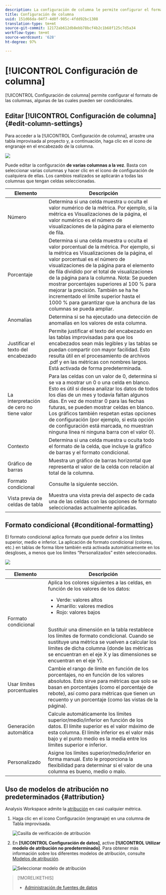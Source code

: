 ```yaml
---
description: La configuración de columna le permite configurar el formato de la columna, aunque algunas opciones de formato pueden ser condicionales.
title: Configuración de columna
uuid: 151d66da-04f7-4d0f-985c-4fdd92bc1308
translation-type: tm+mt
source-git-commit: 12172ab612db8ebb78bcf4b2c1b68f125c7d5a34
workflow-type: tm+mt
source-wordcount: '628'
ht-degree: 97%

---
```



# [!UICONTROL Configuración de columna]

[!UICONTROL Configuración de columna] permite configurar el formato de las columnas, algunas de las cuales pueden ser condicionales.

## Editar [!UICONTROL Configuración de columna] {#edit-column-settings}

Para acceder a la [!UICONTROL Configuración de columna], arrastre una tabla improvisada al proyecto y, a continuación, haga clic en el icono de engranaje en el encabezado de la columna.

![](assets/column_settings.png)

Puede editar la configuración **de varias columnas a la vez**. Basta con seleccionar varias columnas y hacer clic en el icono de configuración de cualquiera de ellas. Los cambios realizados se aplicarán a todas las columnas que tengan celdas seleccionadas.

| Elemento | Descripción |
| --- | --- |
| Número | Determina si una celda muestra u oculta el valor numérico de la métrica. Por ejemplo, si la métrica es Visualizaciones de la página, el valor numérico es el número de visualizaciones de la página para el elemento de fila. |
| Porcentaje | Determina si una celda muestra u oculta el valor porcentual de la métrica. Por ejemplo, si la métrica es Visualizaciones de la página, el valor porcentual es el número de visualizaciones de la página para el elemento de fila dividido por el total de visualizaciones de la página para la columna.  Nota: Se pueden mostrar porcentajes superiores al 100 % para mejorar la precisión. También se ha he incrementado el límite superior hasta el 1000 % para garantizar que la anchura de las columnas se pueda ampliar. |
| Anomalías | Determina si se ha ejecutado una detección de anomalías en los valores de esta columna. |
| Justificar el texto del encabezado | Permite justificar el texto del encabezado en las tablas improvisadas para que los encabezados sean más legibles y las tablas se puedan compartir con mayor facilidad. Esto resulta útil en el procesamiento de archivos .pdf y en las métricas con nombres largos. Está activada de forma predeterminada. |
| La interpretación de cero no tiene valor | Para las celdas con un valor de 0, determina si se va a mostrar un 0 o una celda en blanco. Esto es útil si desea analizar los datos de todos los días de un mes y todavía faltan algunos días.  En vez de mostrar 0 para las fechas futuras, se pueden mostrar celdas en blanco. Los gráficos también respetan estas opciones de configuración (por ejemplo, si esta opción de configuración está marcada, no muestran ninguna línea ni ninguna barra con el valor 0). |
| Contexto | Determina si una celda muestra u oculta todo el formato de la celda, que incluye la gráfico de barras y el formato condicional. |
| Gráfico de barras | Muestra un gráfico de barras horizontal que representa el valor de la celda con relación al total de la columna. |
| Formato condicional | Consulte la siguiente sección. |
| Vista previa de celdas de tabla | Muestra una vista previa del aspecto de cada una de las celdas con las opciones de formato seleccionadas actualmente aplicadas. |

## Formato condicional {#conditional-formatting}

El formato condicional aplica formato que puede definir a los límites superior, medio e inferior. La aplicación de formato condicional (colores, etc.) en tablas de forma libre también está activada automáticamente en los desgloses, a menos que los límites “Personalizados” estén seleccionados.

![](assets/conditional-formatting.png)

| Elemento | Descripción |
| --- | --- |
| Formato condicional | Aplica los colores siguientes a las celdas, en función de los valores de los datos: <ul><li>Verde: valores altos</li><li>Amarillo: valores medios</li><li>Rojo: valores bajos</li></ul> <br> Sustituir una dimensión en la tabla restablece los límites de formato condicional. Cuando se sustituye una métrica se vuelven a calcular los límites de dicha columna (donde las métricas se encuentran en el eje X y las dimensiones se encuentran en el eje Y). |
| Usar límites porcentuales | Cambie el rango de límite en función de los porcentajes, no en función de los valores absolutos. Esto sirve para métricas que solo se basan en porcentajes (como el porcentaje de rebote), así como para métricas que tienen un recuento y un porcentaje (como las vistas de la página). |
| Generación automática | Calcule automáticamente los límites superior/medio/inferior en función de los datos. El límite superior es el valor máximo de esta columna. El límite inferior es el valor más bajo y el punto medio es la media entre los límites superior e inferior. |
| Personalizado | Asigne los límites superior/medio/inferior en forma manual. Esto le proporciona la flexibilidad para determinar si el valor de una columna es bueno, medio o malo. |

## Uso de modelos de atribución no predeterminados {#attribution}

Analysis Workspace admite la [atribución](../../attribution/overview.md) en casi cualquier métrica.

1. Haga clic en el icono Configuración (engranaje) en una columna de Tabla improvisada.

   ![Casilla de verificación de atribución](assets/attribution-checkbox.png)

1. En **[!UICONTROL Configuración de datos]**, active **[!UICONTROL Utilizar modelo de atribución no predeterminado]**. Para obtener más información sobre los diferentes modelos de atribución, consulte [Modelos de atribución](../../attribution/models.md).

   ![Seleccionar modelo de atribución](assets/attribution-select.png)

>[!MORELIKETHIS]
>
>* [Administración de fuentes de datos](/help/analysis-workspace/visualizations/t-sync-visualization.md)

